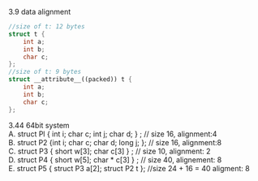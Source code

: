 3.9 data alignment
```cpp
//size of t: 12 bytes
struct t {
    int a;
    int b;
    char c;
};
//size of t: 9 bytes
struct __attribute__((packed)) t {
    int a;
    int b;
    char c;
};
```
3.44 64bit system  
A. struct Pl { int i; char c; int j; char d; } ; // size 16, alignment:4  
B. struct P2 {int i; char c; char d; long j; };  // size 16, alignment:8  
C. struct P3 { short w[3]; char c[3] } ; // size 10, alignment: 2  
D. struct P4 { short w[5]; char * c[3] } ; // size 40, alignement: 8  
E. struct P5 { struct P3 a[2]; struct P2 t }; //size 24 + 16 = 40 aligment: 8  
